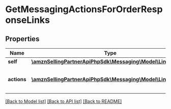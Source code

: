 # GetMessagingActionsForOrderResponseLinks

## Properties
Name | Type | Description | Notes
------------ | ------------- | ------------- | -------------
**self** | [**\amznSellingPartnerApiPhpSdk\Messaging\Model\LinkObject**](LinkObject.md) |  | 
**actions** | [**\amznSellingPartnerApiPhpSdk\Messaging\Model\LinkObject[]**](LinkObject.md) | Eligible actions for the specified amazonOrderId. | 

[[Back to Model list]](../../README.md#documentation-for-models) [[Back to API list]](../../README.md#documentation-for-api-endpoints) [[Back to README]](../../README.md)

